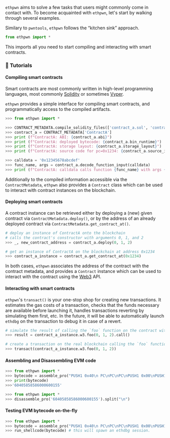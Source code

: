 
`ethpwn` aims to solve a few tasks that users might commonly come in contact with. 
To become acquainted with `ethpwn`, let's start by walking through several examples.

Similary to `pwntools`, `ethpwn` follows the “kitchen sink” approach.

```python
from ethpwn import *
```

This imports all you need to start compiling and interacting with smart contracts.

### 🐥 Tutorials

#### Compiling smart contracts

Smart contracts are most commonly written in high-level programming languages, most commonly [Solidity](https://soliditylang.org/) or sometimes [Vyper](https://vyper.readthedocs.io/en/stable/).

`ethpwn` provides a simple interface for compiling smart contracts, and programmatically access to the compiled artifacts.

```python
>>> from ethpwn import *

>>> CONTRACT_METADATA.compile_solidity_files(['contract_a.sol', 'contract_b.sol'])
>>> contract_a = CONTRACT_METADATA['ContractA']
>>> print (f"ContractA: ABI: {contract_a.abi}")
>>> print (f"ContractA: deployed bytecode: {contract_a.bin_runtime}")
>>> print (f"ContractA: storage layout: {contract_a.storage_layout}")
>>> print (f"ContractA: source code for pc=0x1234: {contract_a.source_info_for_pc(0x1234)}")

>>> calldata = '0x12345678abcdef'
>>> func_name, args = contract_a.decode_function_input(calldata)
>>> print (f"ContractA: calldata calls function {func_name} with args {args}")
```

Additionally to the compiled information accessible via the `ContractMetadata`, `ethpwn` also provides a `Contract` class which can be used to interact with contract instances on the blockchain.

#### Deploying smart contracts

A contract instance can be retrieved either by deploying a (new) given contract via `ContractMetadata.deploy()`, or by the address of an already deployed contract via `ContractMetadata.get_contract_at()`.

```python
# deploy an instance of ContractA onto the blockchain
# calls the contract's constructor with arguments 0, 1, and 2
>>> _, new_contract_address = contract_a.deploy(0, 1, 2)

# get an instance of ContractA on the blockchain at address 0x1234
>>> contract_a_instance = contract_a.get_contract_at(0x1234)
```

In both cases, `ethpwn` associates the address of the contract with the contract metadata, and provides a `Contract` instance which can be used to interact with the contract using the [Web3](https://web3py.readthedocs.io/en/stable/) API.

#### Interacting with smart contracts

`ethpwn`'s `transact()` is your one-stop shop for creating new transactions.
It estimates the gas costs of a transaction, checks that the funds necessary are available before launching it,
handles transactions reverting by simulating them first, etc.
In the future, it will be able to automatically launch `ethdbg` on the transaction to debug it in case of a revert.

```python
# simulate the result of calling the `foo` function on the contract with arguments 0, 1, and 2
>>> result = contract_a_instance.w3.foo(0, 1, 2).call()

# create a transaction on the real blockchain calling the `foo` function on the contract with arguments 0, 1, and 2
>>> transact(contract_a_instance.w3.foo(0, 1, 2))
```

#### Assembling and Disassembling EVM code

```python
>>> from ethpwn import *
>>> bytecode = assemble_pro("PUSH1 0x40\n PC\nPC\nPC\nPUSH1 0x00\nPUSH1 0x01\n SSTORE\n")
>>> print(bytecode) 
>>>'60405858586000600155'
```

```python
>>> from ethpwn import *
>>> disassemble_pro('60405858586000600155').split("\n")
```


#### Testing EVM bytecode on-the-fly

```python
>>> from ethpwn import *
>>> bytecode = assemble_pro("PUSH1 0x40\n PC\nPC\nPC\nPUSH1 0x00\nPUSH1 0x01\n SSTORE\n")
>>> run_shellcode(bytecode) # this will spawn an ethdbg session.
```